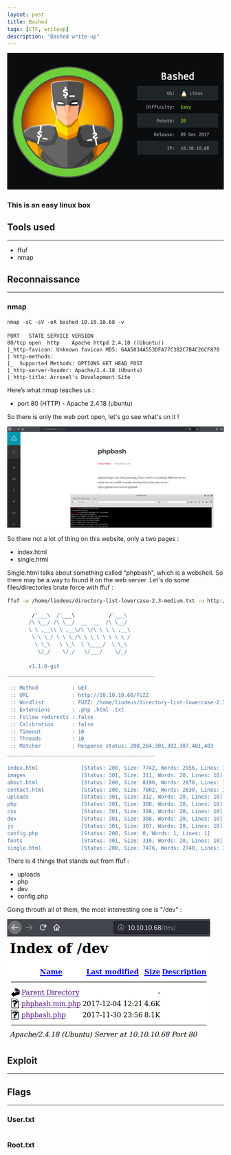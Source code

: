 ```yaml
---
layout: post
title: Bashed
tags: [CTF, writeup]
description: "Bashed write-up"
---
```


![Bashed logo](/assets/imgs/bashed/bashed.png)

### This is an easy linux box

## Tools used

------

- ffuf
- nmap

## Reconnaissance

------

### nmap

```
nmap -sC -sV -oA bashed 10.10.10.68 -v

PORT   STATE SERVICE VERSION
80/tcp open  http    Apache httpd 2.4.18 ((Ubuntu))
|_http-favicon: Unknown favicon MD5: 6AA5034A553DFA77C3B2C7B4C26CF870
| http-methods: 
|_  Supported Methods: OPTIONS GET HEAD POST
|_http-server-header: Apache/2.4.18 (Ubuntu)
|_http-title: Arrexel's Development Site
```

Here’s what nmap teaches us :

- port 80 (HTTP) - Apache 2.4.18 (ubuntu)

So there is only the web port open, let's go see what's on it !

![Website image](/assets/imgs/bashed/website.PNG)

So there not a lot of thing on this website, only a two pages :

- index.html
- single.html

Single.html talks about something called "phpbash", which is a webshell. So there may be a way to found it on the web server. Let's do some files/directories brute force with ffuf :

```bash
ffuf -w /home/liodeus/directory-list-lowercase-2.3-medium.txt -u http://10.10.10.68/FUZZ -e .php,.html,.txt -t 10                                       

        /'___\  /'___\           /'___\       
       /\ \__/ /\ \__/  __  __  /\ \__/       
       \ \ ,__\\ \ ,__\/\ \/\ \ \ \ ,__\      
        \ \ \_/ \ \ \_/\ \ \_\ \ \ \ \_/      
         \ \_\   \ \_\  \ \____/  \ \_\       
          \/_/    \/_/   \/___/    \/_/       

       v1.1.0-git
________________________________________________

 :: Method           : GET
 :: URL              : http://10.10.10.68/FUZZ
 :: Wordlist         : FUZZ: /home/liodeus/directory-list-lowercase-2.3-medium.txt
 :: Extensions       : .php .html .txt 
 :: Follow redirects : false
 :: Calibration      : false
 :: Timeout          : 10
 :: Threads          : 10
 :: Matcher          : Response status: 200,204,301,302,307,401,403
________________________________________________

index.html              [Status: 200, Size: 7742, Words: 2956, Lines: 162]
images                  [Status: 301, Size: 311, Words: 20, Lines: 10]
about.html              [Status: 200, Size: 8190, Words: 2878, Lines: 155]
contact.html            [Status: 200, Size: 7802, Words: 2630, Lines: 157]
uploads                 [Status: 301, Size: 312, Words: 20, Lines: 10]
php                     [Status: 301, Size: 308, Words: 20, Lines: 10]
css                     [Status: 301, Size: 308, Words: 20, Lines: 10]
dev                     [Status: 301, Size: 308, Words: 20, Lines: 10]
js                      [Status: 301, Size: 307, Words: 20, Lines: 10]
config.php              [Status: 200, Size: 0, Words: 1, Lines: 1]
fonts                   [Status: 301, Size: 310, Words: 20, Lines: 10]
single.html             [Status: 200, Size: 7476, Words: 2740, Lines: 155]
```

There is 4 things that stands out from ffuf :

- uploads
- php
- dev
- config.php

Going throuth all of them, the most interresting one is "/dev" :

![Index of /dev](/assets/imgs/bashed/dev.PNG)

## Exploit

------



## Flags

------

### User.txt

```bash

```

### Root.txt

```bash

```